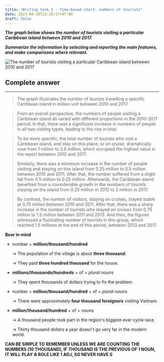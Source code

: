 ```yaml
---
title: "Writing task I - Time-based chart: numbers of tourists"
date: 2023-04-10T23:28:57+07:00
draft: false
---
```


***The graph below shows the number of tourists visiting a particular Caribbean island between 2010 and 2017.***

***Summarize the information by selecting and reporting the main features, and make comparisons where relevant.***

![The number of tourists visiting a particular Caribbean island between 2010 and 2017](/media/image/ielts/writing_task_i/writing-task-1-answer-cam-15-test-1.png)

## Complete answer
---
> The graph illustrates the number of tourists travelling a specific Caribbean island in million unit between 2010 and 2017.

> From an overall perspective, the numbers of people visiting a Caribbean island all varied with different proportions in the 2010-2017 period. In that, there was a significant increase in numbers of people in all two visiting types, leading to the rise in total.

> To be more specific, the total number of tourists who visit a Caribbean island, and stay on this place, or on cruise, dramatically rose from 1 million to 3.5 million, which occupied the highest value in the report between 2010 and 2017.
>
> Similarly, there was a minimum increase in the number of people visiting and staying on this island from 0.25 million to 0.5 million between 2010 and 2011. After that, the number suffered from a slight fall from 0.5 million to 0.25 million. Afterwards, the Caribbean island benefited from a considerable growth in the numbers of tourists staying on the island from 0.25 million in 2012 to 2 million in 2017.
>
> By contrast, the number of visitors, staying on cruises, stayed stable at 0.75 million between 2010 and 2011. After that, there was a sharp increase in the number of tourists who stayed on cruises from 0.75 million to 1.5 million between 2011 and 2013. And then, the figures witnessed a fluctuating number of tourists in this group, which reached 1.5 millions at the end of this period, between 2013 and 2017.

**Bear in mind**

- number + **million/thousand/hundred** 

    $\rightarrow$ The population of the village is about **three thousand**.
    
    $\rightarrow$ They paid **three hundred thousand** for the house. 

- **millions/thousands/hundreds** + of + *plural nouns*

    $\rightarrow$ They spent thousands of dollars trying to fix the problem.

- number + **million/thousand/hundred** + of + *plural nouns*

    $\rightarrow$ There were approximately **four thousand foreigners** visiting Vietnam.

- **million/thousand/hundred** + of + *nouns*
    
    $\rightarrow$ A thousand people took part in the region's biggest-ever cycle race. 

    $\rightarrow$ Thirty thousand dollars a year doesn't go very far in the modern world. 

**CAN BE SIMPLE TO REMEMBER UNLESS WE ARE COUNTING THE NUMBERS (10 THOUSAND), IF *THOUSAND* IS THE PREVIOUS OF 1 NOUN, IT WILL PLAY A ROLE LIKE 1 ADJ, SO NEVER HAVE *S***
